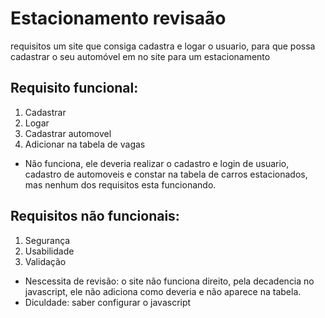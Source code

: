 # Estacionamento revisaão

requisitos um site que consiga cadastra e logar o usuario, para que possa cadastrar o seu automóvel em no site para um estacionamento 

## Requisito funcional:

1. Cadastrar
2. Logar 
3. Cadastrar automovel
4. Adicionar na tabela de vagas
   
 - Não funciona, ele deveria realizar o cadastro e login de usuario, cadastro de automoveis  e constar na tabela de carros estacionados, mas nenhum dos requisitos esta funcionando.

## Requisitos não funcionais: 

1. Segurança 
2. Usabilidade
3. Validação


- Nescessita de revisão: o site não funciona direito, pela decadencia no javascript, ele não adiciona como deveria e não aparece na tabela.
- Diculdade: saber configurar o javascript
